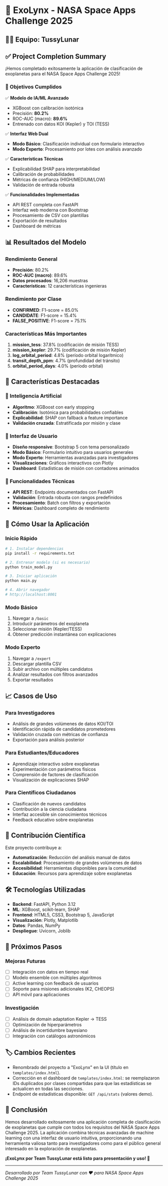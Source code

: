 # 🚀 ExoLynx - NASA Space Apps Challenge 2025

## 👩‍🚀 Equipo: TussyLunar

## ✅ Project Completion Summary

¡Hemos completado exitosamente la aplicación de clasificación de exoplanetas para el NASA Space Apps Challenge 2025! 

### 🎯 Objetivos Cumplidos

✅ **Modelo de IA/ML Avanzado**
- XGBoost con calibración isotónica
- Precisión: **80.2%**
- ROC-AUC (macro): **89.6%**
- Entrenado con datos KOI (Kepler) y TOI (TESS)

✅ **Interfaz Web Dual**
- **Modo Básico**: Clasificación individual con formulario interactivo
- **Modo Experto**: Procesamiento por lotes con análisis avanzado

✅ **Características Técnicas**
- Explicabilidad SHAP para interpretabilidad
- Calibración de probabilidades
- Métricas de confianza (HIGH/MEDIUM/LOW)
- Validación de entrada robusta

✅ **Funcionalidades Implementadas**
- API REST completa con FastAPI
- Interfaz web moderna con Bootstrap
- Procesamiento de CSV con plantillas
- Exportación de resultados
- Dashboard de métricas

## 📊 Resultados del Modelo

### Rendimiento General
- **Precisión**: 80.2%
- **ROC-AUC (macro)**: 89.6%
- **Datos procesados**: 16,206 muestras
- **Características**: 12 características ingenieras

### Rendimiento por Clase
- **CONFIRMED**: F1-score = 85.0%
- **CANDIDATE**: F1-score = 15.4%
- **FALSE_POSITIVE**: F1-score = 75.1%

### Características Más Importantes
1. **mission_tess**: 37.8% (codificación de misión TESS)
2. **mission_kepler**: 29.7% (codificación de misión Kepler)
3. **log_orbital_period**: 4.8% (período orbital logarítmico)
4. **transit_depth_ppm**: 4.7% (profundidad del tránsito)
5. **orbital_period_days**: 4.0% (período orbital)

## 🌟 Características Destacadas

### 🤖 Inteligencia Artificial
- **Algoritmo**: XGBoost con early stopping
- **Calibración**: Isotónica para probabilidades confiables
- **Explicabilidad**: SHAP con fallback a feature importance
- **Validación cruzada**: Estratificada por misión y clase

### 🎨 Interfaz de Usuario
- **Diseño responsive**: Bootstrap 5 con tema personalizado
- **Modo Básico**: Formulario intuitivo para usuarios generales
- **Modo Experto**: Herramientas avanzadas para investigadores
- **Visualizaciones**: Gráficos interactivos con Plotly
 - **Dashboard**: Estadísticas de misión con contadores animados

### 🔧 Funcionalidades Técnicas
- **API REST**: Endpoints documentados con FastAPI
- **Validación**: Entrada robusta con rangos predefinidos
- **Procesamiento**: Batch con filtros y exportación
- **Métricas**: Dashboard completo de rendimiento

## 🚀 Cómo Usar la Aplicación

### Inicio Rápido
```bash
# 1. Instalar dependencias
pip install -r requirements.txt

# 2. Entrenar modelo (si es necesario)
python train_model.py

# 3. Iniciar aplicación
python main.py

# 4. Abrir navegador
# http://localhost:8001
```

### Modo Básico
1. Navegar a `/basic`
2. Introducir parámetros del exoplaneta
3. Seleccionar misión (Kepler/TESS)
4. Obtener predicción instantánea con explicaciones

### Modo Experto
1. Navegar a `/expert`
2. Descargar plantilla CSV
3. Subir archivo con múltiples candidatos
4. Analizar resultados con filtros avanzados
5. Exportar resultados

## 📈 Casos de Uso

### Para Investigadores
- Análisis de grandes volúmenes de datos KOI/TOI
- Identificación rápida de candidatos prometedores
- Validación cruzada con métricas de confianza
- Exportación para análisis posterior

### Para Estudiantes/Educadores
- Aprendizaje interactivo sobre exoplanetas
- Experimentación con parámetros físicos
- Comprensión de factores de clasificación
- Visualización de explicaciones SHAP

### Para Científicos Ciudadanos
- Clasificación de nuevos candidatos
- Contribución a la ciencia ciudadana
- Interfaz accesible sin conocimientos técnicos
- Feedback educativo sobre exoplanetas

## 🔬 Contribución Científica

Este proyecto contribuye a:
- **Automatización**: Reducción del análisis manual de datos
- **Escalabilidad**: Procesamiento de grandes volúmenes de datos
- **Accesibilidad**: Herramientas disponibles para la comunidad
- **Educación**: Recursos para aprendizaje sobre exoplanetas

## 🛠️ Tecnologías Utilizadas

- **Backend**: FastAPI, Python 3.12
- **ML**: XGBoost, scikit-learn, SHAP
- **Frontend**: HTML5, CSS3, Bootstrap 5, JavaScript
- **Visualización**: Plotly, Matplotlib
- **Datos**: Pandas, NumPy
- **Despliegue**: Uvicorn, Joblib

## 📝 Próximos Pasos

### Mejoras Futuras
- [ ] Integración con datos en tiempo real
- [ ] Modelo ensemble con múltiples algoritmos
- [ ] Active learning con feedback de usuarios
- [ ] Soporte para misiones adicionales (K2, CHEOPS)
- [ ] API móvil para aplicaciones

### Investigación
- [ ] Análisis de domain adaptation Kepler → TESS
- [ ] Optimización de hiperparámetros
- [ ] Análisis de incertidumbre bayesiano
- [ ] Integración con catálogos astronómicos

## 🏷️ Cambios Recientes

- Renombrado del proyecto a "ExoLynx" en la UI (título en `templates/index.html`).
- Corrección en el dashboard de `templates/index.html`: se reemplazaron IDs duplicados por clases compartidas para que las estadísticas se actualicen en todas las secciones.
- Endpoint de estadísticas disponible: `GET /api/stats` (valores demo).

## 🎉 Conclusión

Hemos desarrollado exitosamente una aplicación completa de clasificación de exoplanetas que cumple con todos los requisitos del NASA Space Apps Challenge 2025. La aplicación combina técnicas avanzadas de machine learning con una interfaz de usuario intuitiva, proporcionando una herramienta valiosa tanto para investigadores como para el público general interesado en la exploración de exoplanetas.

**¡ExoLynx por Team TussyLunar está listo para presentación y uso! 🚀**

---

*Desarrollado por Team TussyLunar con ❤️ para NASA Space Apps Challenge 2025*
